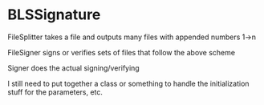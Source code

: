 # BLSSignature
FileSplitter takes a file and outputs many files with appended numbers 1->n

FileSigner signs or verifies sets of files that follow the above scheme

Signer does the actual signing/verifying

I still need to put together a class or something to handle the initialization stuff for the parameters, etc.